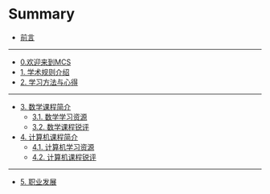 # Summary

- [前言](./preface.md)

---

- [0.欢迎来到MCS](./chpt00.md)
- [1. 学术规则介绍](./chpt01.md)
- [2. 学习方法与心得](./chpt02.md)

---

- [3. 数学课程简介]()
    - [3.1. 数学学习资源]()
    - [3.2. 数学课程锐评]()
- [4. 计算机课程简介]()
    - [4.1. 计算机学习资源]()
    - [4.2. 计算机课程锐评]()

---

- [5. 职业发展](./chpt05.md)

